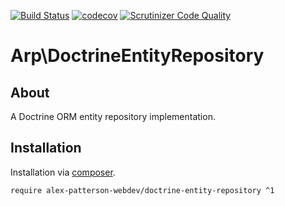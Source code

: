 [![Build Status](https://travis-ci.com/alex-patterson-webdev/doctrine-entity-repository.svg?branch=master)](https://travis-ci.com/alex-patterson-webdev/doctrine-entity-repository)
[![codecov](https://codecov.io/gh/alex-patterson-webdev/doctrine-entity-repository/branch/master/graph/badge.svg)](https://codecov.io/gh/alex-patterson-webdev/doctrine-entity-repository)
[![Scrutinizer Code Quality](https://scrutinizer-ci.com/g/alex-patterson-webdev/doctrine-entity-repository/badges/quality-score.png?b=master)](https://scrutinizer-ci.com/g/alex-patterson-webdev/doctrine-entity-repository/?branch=master)

# Arp\DoctrineEntityRepository

## About

A Doctrine ORM entity repository implementation.

## Installation

Installation via [composer](https://getcomposer.org).

    require alex-patterson-webdev/doctrine-entity-repository ^1
